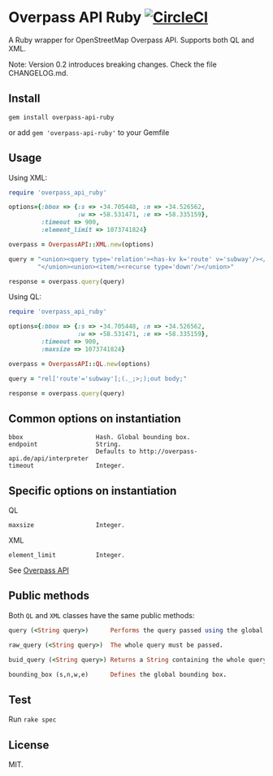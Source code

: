 Overpass API Ruby [![CircleCI](https://circleci.com/gh/BrunoSalerno/overpass-api-ruby.svg?style=svg)](https://circleci.com/gh/BrunoSalerno/overpass-api-ruby)
=================

A Ruby wrapper for OpenStreetMap Overpass API. Supports both QL and XML.

Note: Version 0.2 introduces breaking changes. Check the file CHANGELOG.md.

Install
-------

`gem install overpass-api-ruby`

or add `gem 'overpass-api-ruby'` to your Gemfile

Usage
-----

Using XML:

```ruby
require 'overpass_api_ruby'

options={:bbox => {:s => -34.705448, :n => -34.526562,
                   :w => -58.531471, :e => -58.335159},
         :timeout => 900,
         :element_limit => 1073741824}

overpass = OverpassAPI::XML.new(options)

query = "<union><query type='relation'><has-kv k='route' v='subway'/></query>" <<
        "</union><union><item/><recurse type='down'/></union>"

response = overpass.query(query)
```

Using QL:

```ruby
require 'overpass_api_ruby'

options={:bbox => {:s => -34.705448, :n => -34.526562,
                   :w => -58.531471, :e => -58.335159},
         :timeout => 900,
         :maxsize => 1073741824}

overpass = OverpassAPI::QL.new(options)

query = "rel['route'='subway'];(._;>;);out body;"

response = overpass.query(query)
```

Common options on instantiation
------------------------
```
bbox                    Hash. Global bounding box.
endpoint                String.
                        Defaults to http://overpass-api.de/api/interpreter
timeout                 Integer.
```

Specific options on instantiation
------------------------
QL
```
maxsize                 Integer.
```

XML
```
element_limit           Integer.
```

See [Overpass API](http://wiki.openstreetmap.org/wiki/Overpass_API/Language_Guide)

Public methods
--------------

Both `QL` and `XML` classes have the same public methods:

```ruby
query (<String query>)      Performs the query passed using the global values set on instantiation.

raw_query (<String query>)  The whole query must be passed.

buid_query (<String query>) Returns a String containing the whole query.

bounding_box (s,n,w,e)      Defines the global bounding box.
```

Test
----

Run `rake spec`

License
-------
MIT.
